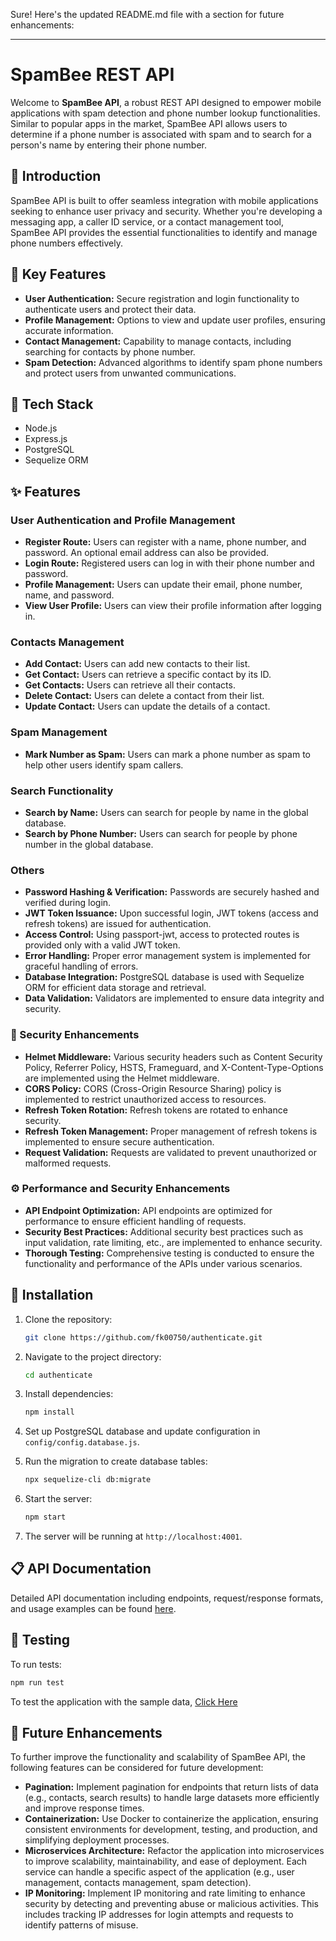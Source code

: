 Sure! Here's the updated README.md file with a section for future enhancements:

---

# SpamBee REST API

Welcome to **SpamBee API**, a robust REST API designed to empower mobile applications with spam detection and phone number lookup functionalities. Similar to popular apps in the market, SpamBee API allows users to determine if a phone number is associated with spam and to search for a person's name by entering their phone number.

## 👋 Introduction

SpamBee API is built to offer seamless integration with mobile applications seeking to enhance user privacy and security. Whether you're developing a messaging app, a caller ID service, or a contact management tool, SpamBee API provides the essential functionalities to identify and manage phone numbers effectively.

## 🔑 Key Features

- **User Authentication:** Secure registration and login functionality to authenticate users and protect their data.
- **Profile Management:** Options to view and update user profiles, ensuring accurate information.
- **Contact Management:** Capability to manage contacts, including searching for contacts by phone number.
- **Spam Detection:** Advanced algorithms to identify spam phone numbers and protect users from unwanted communications.

## 🧰 Tech Stack

- Node.js
- Express.js
- PostgreSQL
- Sequelize ORM

## ✨ Features

### User Authentication and Profile Management

- **Register Route:** Users can register with a name, phone number, and password. An optional email address can also be provided.
- **Login Route:** Registered users can log in with their phone number and password.
- **Profile Management:** Users can update their email, phone number, name, and password.
- **View User Profile:** Users can view their profile information after logging in.

### Contacts Management

- **Add Contact:** Users can add new contacts to their list.
- **Get Contact:** Users can retrieve a specific contact by its ID.
- **Get Contacts:** Users can retrieve all their contacts.
- **Delete Contact:** Users can delete a contact from their list.
- **Update Contact:** Users can update the details of a contact.

### Spam Management

- **Mark Number as Spam:** Users can mark a phone number as spam to help other users identify spam callers.

### Search Functionality

- **Search by Name:** Users can search for people by name in the global database.
- **Search by Phone Number:** Users can search for people by phone number in the global database.

### Others

- **Password Hashing & Verification:** Passwords are securely hashed and verified during login.
- **JWT Token Issuance:** Upon successful login, JWT tokens (access and refresh tokens) are issued for authentication.
- **Access Control:** Using passport-jwt, access to protected routes is provided only with a valid JWT token.
- **Error Handling:** Proper error management system is implemented for graceful handling of errors.
- **Database Integration:** PostgreSQL database is used with Sequelize ORM for efficient data storage and retrieval.
- **Data Validation:** Validators are implemented to ensure data integrity and security.

### 🔐 Security Enhancements

- **Helmet Middleware:** Various security headers such as Content Security Policy, Referrer Policy, HSTS, Frameguard, and X-Content-Type-Options are implemented using the Helmet middleware.
- **CORS Policy:** CORS (Cross-Origin Resource Sharing) policy is implemented to restrict unauthorized access to resources.
- **Refresh Token Rotation:** Refresh tokens are rotated to enhance security.
- **Refresh Token Management:** Proper management of refresh tokens is implemented to ensure secure authentication.
- **Request Validation:** Requests are validated to prevent unauthorized or malformed requests.

### ⚙️ Performance and Security Enhancements

- **API Endpoint Optimization:** API endpoints are optimized for performance to ensure efficient handling of requests.
- **Security Best Practices:** Additional security best practices such as input validation, rate limiting, etc., are implemented to enhance security.
- **Thorough Testing:** Comprehensive testing is conducted to ensure the functionality and performance of the APIs under various scenarios.

## 📌 Installation

1. Clone the repository:

   ```bash
   git clone https://github.com/fk00750/authenticate.git
   ```

2. Navigate to the project directory:

   ```bash
   cd authenticate
   ```

3. Install dependencies:

   ```bash
   npm install
   ```

4. Set up PostgreSQL database and update configuration in `config/config.database.js`.

5. Run the migration to create database tables:

   ```bash
   npx sequelize-cli db:migrate
   ```

6. Start the server:

   ```bash
   npm start
   ```

7. The server will be running at `http://localhost:4001`.

## 📋 API Documentation

Detailed API documentation including endpoints, request/response formats, and usage examples can be found [here](https://authenticate-kx0v.onrender.com/api-docs).

## 🧪 Testing

To run tests:

```bash
npm run test
```

To test the application with the sample data, [Click Here](https://authenticate-kx0v.onrender.com/test-data)

## 🚀 Future Enhancements

To further improve the functionality and scalability of SpamBee API, the following features can be considered for future development:

- **Pagination:** Implement pagination for endpoints that return lists of data (e.g., contacts, search results) to handle large datasets more efficiently and improve response times.
- **Containerization:** Use Docker to containerize the application, ensuring consistent environments for development, testing, and production, and simplifying deployment processes.
- **Microservices Architecture:** Refactor the application into microservices to improve scalability, maintainability, and ease of deployment. Each service can handle a specific aspect of the application (e.g., user management, contacts management, spam detection).
- **IP Monitoring:** Implement IP monitoring and rate limiting to enhance security by detecting and preventing abuse or malicious activities. This includes tracking IP addresses for login attempts and requests to identify patterns of misuse.